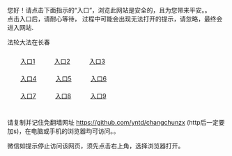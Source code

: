 您好！请点击下面指示的“入口”，浏览此网站是安全的，且为您带来平安。。 <br/>
点击入口后，请耐心等待， 过程中可能会出现无法打开的提示，请忽略，最终会进入网站. </br>

法轮大法在长春<br/>
<div style="padding:10px"><a style="margin:20px" target="_blank" href="https://droy0h9nhtimv.cloudfront.net/2Qpsp?hbsdgg" id="ccLink1" rel="nofollow">入口1</a> <a target="_blank" style="margin:20px" href="https://d2mzk3mm0ha6cr.cloudfront.net/2Qpsp?dxuqqsv" id="ccLink2" rel="nofollow">入口2</a> <a style="margin:20px" target="_blank" href="https://d2mvfbxghbpz4y.cloudfront.net/2Qpsp?dkjxfii" id="ccLink3" rel="nofollow">入口3</a></div>

<div style="padding:10px" ><a style="margin:20px" target="_blank" href="https://droy0h9nhtimv.cloudfront.net/2Qpsp?hbsdgg" id="ccLink4" rel="nofollow">入口4</a> <a style="margin:20px" href="https://d2mzk3mm0ha6cr.cloudfront.net/2Qpsp?dxuqqsv" target="_blank" id="ccLink5" rel="nofollow">入口5</a> <a style="margin:20px" href="https://d2mvfbxghbpz4y.cloudfront.net/2Qpsp?dkjxfii" target="_blank" id="ccLink6" rel="nofollow">入口6</a></div>

<div style="padding:10px"><a style="margin:20px" target="_blank" href="https://droy0h9nhtimv.cloudfront.net/2Qpsp?hbsdgg" id="ccLink7" rel="nofollow">入口7</a> <a style="margin:20px" href="https://d2mzk3mm0ha6cr.cloudfront.net/2Qpsp?dxuqqsv" target="_blank" id="ccLink8" rel="nofollow">入口8</a> <a style="margin:20px" target="_blank" href="https://d2mvfbxghbpz4y.cloudfront.net/2Qpsp?dkjxfii" id="ccLink9" rel="nofollow">入口9</a></div>

<br/>



请复制并记住免翻墙网址 https://github.com/yntd/changchunzx (http后一定要加s)，在电脑或手机的浏览器均可访问。。<br/>

微信如提示停止访问该网页，须先点击右上角，选择浏览器打开。
